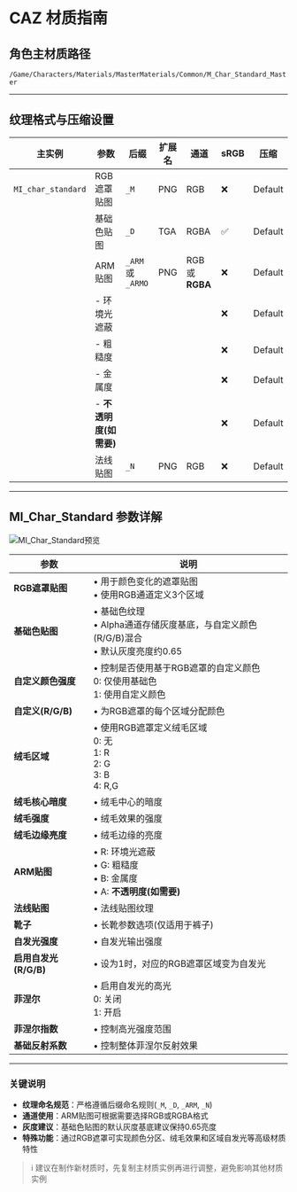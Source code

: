 # CAZ 材质指南

## 角色主材质路径
`/Game/Characters/Materials/MasterMaterials/Common/M_Char_Standard_Master`

---

## 纹理格式与压缩设置

| 主实例             | 参数                   | 后缀              | 扩展名 | 通道            | sRGB | 压缩    |
| ------------------ | ---------------------- | ----------------- | ------ | --------------- | ---- | ------- |
| `MI_char_standard` | RGB遮罩贴图            | `_M`              | PNG    | RGB             | ❌    | Default |
|                    | 基础色贴图             | `_D`              | TGA    | RGBA            | ✅    | Default |
|                    | ARM贴图                | `_ARM` 或 `_ARMO` | PNG    | RGB 或 **RGBA** | ❌    | Default |
|                    | - 环境光遮蔽           |                   |        |                 | ❌    | Default |
|                    | - 粗糙度               |                   |        |                 | ❌    | Default |
|                    | - 金属度               |                   |        |                 | ❌    | Default |
|                    | - **不透明度(如需要)** |                   |        |                 | ❌    | Default |
|                    | 法线贴图               | `_N`              | PNG    | RGB             | ❌    | Default |

---

## MI_Char_Standard 参数详解

![MI_Char_Standard预览](https://p.aoe.top/playinzoiDoc/media/Modkit/Caz_06.jpg)

| 参数                  | 说明                                                                                     |
| --------------------- | ---------------------------------------------------------------------------------------- |
| **RGB遮罩贴图**       | • 用于颜色变化的遮罩贴图<br>• 使用RGB通道定义3个区域                                     |
| **基础色贴图**        | • 基础色纹理<br>• Alpha通道存储灰度基底，与自定义颜色(R/G/B)混合<br>• 默认灰度亮度约0.65 |
| **自定义颜色强度**    | • 控制是否使用基于RGB遮罩的自定义颜色<br>0: 仅使用基础色<br>1: 使用自定义颜色            |
| **自定义(R/G/B)**     | • 为RGB遮罩的每个区域分配颜色                                                            |
| **绒毛区域**          | • 使用RGB遮罩定义绒毛区域<br>0: 无<br>1: R<br>2: G<br>3: B<br>4: R,G                     |
| **绒毛核心暗度**      | • 绒毛中心的暗度                                                                         |
| **绒毛强度**          | • 绒毛效果的强度                                                                         |
| **绒毛边缘亮度**      | • 绒毛边缘的亮度                                                                         |
| **ARM贴图**           | • R: 环境光遮蔽<br>• G: 粗糙度<br>• B: 金属度<br>• A: **不透明度(如需要)**               |
| **法线贴图**          | • 法线贴图纹理                                                                           |
| **靴子**              | • 长靴参数选项(仅适用于裤子)                                                             |
| **自发光强度**        | • 自发光输出强度                                                                         |
| **启用自发光(R/G/B)** | • 设为1时，对应的RGB遮罩区域变为自发光                                                   |
| **菲涅尔**            | • 启用自发光的高光<br>0: 关闭<br>1: 开启                                                 |
| **菲涅尔指数**        | • 控制高光强度范围                                                                       |
| **基础反射系数**      | • 控制整体菲涅尔反射效果                                                                 |

---

### 关键说明
- **纹理命名规范**：严格遵循后缀命名规则(`_M`, `_D`, `_ARM`, `_N`)
- **通道使用**：ARM贴图可根据需要选择RGB或RGBA格式
- **灰度建议**：基础色贴图的默认灰度基底建议保持0.65亮度
- **特殊功能**：通过RGB遮罩可实现颜色分区、绒毛效果和区域自发光等高级材质特性

> ℹ️ 建议在制作新材质时，先复制主材质实例再进行调整，避免影响其他材质实例